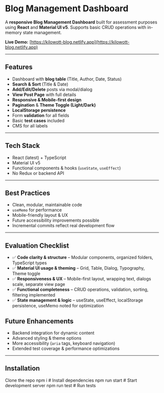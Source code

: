 # Blog Management Dashboard

A **responsive Blog Management Dashboard** built for assessment purposes using **React** and **Material UI v5**. Supports basic CRUD operations with in-memory state management.  

**Live Demo:** [https://kilowott-blog.netlify.app](https://kilowott-blog.netlify.app)

---

## Features

- Dashboard with **blog table** (Title, Author, Date, Status)  
- **Search & Sort** (Title & Date)  
- **Add/Edit/Delete** posts via modal/dialog  
- **View Post Page** with full details  
- **Responsive & Mobile-first design**  
- **Pagination** & **Theme Toggle (Light/Dark)**  
- **LocalStorage persistence**  
- Form **validation** for all fields  
- Basic **test cases** included
- CMS for all labels

---

## Tech Stack

- React (latest) + TypeScript  
- Material UI v5  
- Functional components & hooks (`useState`, `useEffect`)  
- No Redux or backend API  

---

## Best Practices

- Clean, modular, maintainable code  
- `useMemo` for performance  
- Mobile-friendly layout & UX  
- Future accessibility improvements possible  
- Incremental commits reflect real development flow  

---

## Evaluation Checklist

- ✅ **Code clarity & structure** – Modular components, organized folders, TypeScript types  
- ✅ **Material UI usage & theming** – Grid, Table, Dialog, Typography, Theme toggle  
- ✅ **Responsiveness & UX** – Mobile-first layout, wrapping text, dialogs scale, separate view page  
- ✅ **Functional completeness** – CRUD operations, validation, sorting, filtering implemented  
- ✅ **State management & logic** – useState, useEffect, localStorage persistence, useMemo noted for optimization  

## Future Enhancements

- Backend integration for dynamic content  
- Advanced styling & theme options  
- More accessibility (`aria` tags, keyboard navigation)  
- Extended test coverage & performance optimizations  

---

## Installation
Clone the repo
npm i       # Install dependencies
npm run start # Start development server
npm run test  # Run tests
